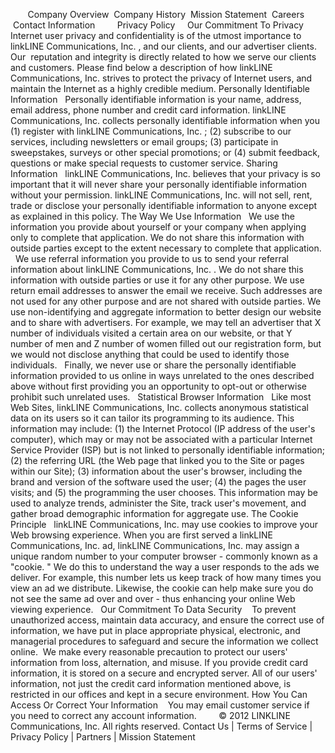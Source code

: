       Company Overview  Company History  Mission Statement  Careers  Contact Information         Privacy Policy     Our Commitment To Privacy    Internet user privacy and confidentiality is of the utmost importance to linkLINE Communications, Inc. , and our clients, and our advertiser clients. Our  reputation and integrity is directly related to how we serve our clients and customers. Please find below a description of how linkLINE Communications, Inc. strives to protect the privacy of Internet users, and maintain the Internet as a highly credible medium. Personally Identifiable Information   Personally identifiable information is your name, address, email address, phone number and credit card information. linkLINE Communications, Inc. collects personally identifiable information when you (1) register with linkLINE Communications, Inc. ; (2) subscribe to our services, including newsletters or email groups; (3) participate in sweepstakes, surveys or other special promotions; or (4) submit feedback, questions or make special requests to customer service. Sharing Information   linkLINE Communications, Inc. believes that your privacy is so important that it will never share your personally identifiable information without your permission. linkLINE Communications, Inc. will not sell, rent, trade or disclose your personally identifiable information to anyone except as explained in this policy. The Way We Use Information   We use the information you provide about yourself or your company when applying only to complete that application. We do not share this information with outside parties except to the extent necessary to complete that application.   We use referral information you provide to us to send your referral information about linkLINE Communications, Inc. . We do not share this information with outside parties or use it for any other purpose. We use return email addresses to answer the email we receive. Such addresses are not used for any other purpose and are not shared with outside parties. We use non-identifying and aggregate information to better design our website and to share with advertisers. For example, we may tell an advertiser that X number of individuals visited a certain area on our website, or that Y number of men and Z number of women filled out our registration form, but we would not disclose anything that could be used to identify those individuals.   Finally, we never use or share the personally identifiable information provided to us online in ways unrelated to the ones described above without first providing you an opportunity to opt-out or otherwise prohibit such unrelated uses.   Statistical Browser Information   Like most Web Sites, linkLINE Communications, Inc. collects anonymous statistical data on its users so it can tailor its programming to its audience. This information may include: (1) the Internet Protocol (IP address of the user's computer), which may or may not be associated with a particular Internet Service Provider (ISP) but is not linked to personally identifiable information; (2) the referring URL (the Web page that linked you to the Site or pages within our Site); (3) information about the user's browser, including the brand and version of the software used the user; (4) the pages the user visits; and (5) the programming the user chooses. This information may be used to analyze trends, administer the Site, track user's movement, and gather broad demographic information for aggregate use. The Cookie Principle   linkLINE Communications, Inc. may use cookies to improve your Web browsing experience. When you are first served a linkLINE Communications, Inc. ad, linkLINE Communications, Inc. may assign a unique random number to your computer browser - commonly known as a "cookie. " We do this to understand the way a user responds to the ads we deliver. For example, this number lets us keep track of how many times you view an ad we distribute. Likewise, the cookie can help make sure you do not see the same ad over and over - thus enhancing your online Web viewing experience.   Our Commitment To Data Security    To prevent unauthorized access, maintain data accuracy, and ensure the correct use of information, we have put in place appropriate physical, electronic, and managerial procedures to safeguard and secure the information we collect online.  We make every reasonable precaution to protect our users' information from loss, alternation, and misuse. If you provide credit card information, it is stored on a secure and encrypted server. All of our users' information, not just the credit card information mentioned above, is restricted in our offices and kept in a secure environment. How You Can Access Or Correct Your Information    You may email customer service if you need to correct any account information.         © 2012 LINKLINE Communications, Inc. All rights reserved. Contact Us | Terms of Service | Privacy Policy | Partners | Mission Statement